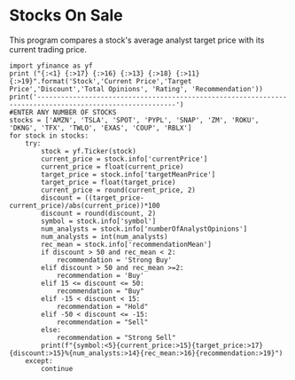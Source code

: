 # Stocks On Sale
This program compares a stock's average analyst target price with its current trading price.

    import yfinance as yf 
    print ("{:<1} {:>17} {:>16} {:>13} {:>18} {:>11} {:>19}".format('Stock','Current Price','Target Price','Discount','Total Opinions', 'Rating', 'Recommendation'))
    print('---------------------------------------------------------------------------------------------------------')
    #ENTER ANY NUMBER OF STOCKS 
    stocks = ['AMZN', 'TSLA', 'SPOT', 'PYPL', 'SNAP', 'ZM', 'ROKU', 'DKNG', 'TFX', 'TWLO', 'EXAS', 'COUP', 'RBLX']
    for stock in stocks:
        try:
            stock = yf.Ticker(stock)
            current_price = stock.info['currentPrice']
            current_price = float(current_price)
            target_price = stock.info['targetMeanPrice']
            target_price = float(target_price)
            current_price = round(current_price, 2)
            discount = ((target_price-current_price)/abs(current_price))*100
            discount = round(discount, 2)
            symbol = stock.info['symbol']
            num_analysts = stock.info['numberOfAnalystOpinions']
            num_analysts = int(num_analysts)
            rec_mean = stock.info['recommendationMean']
            if discount > 50 and rec_mean < 2:
                recommendation = 'Strong Buy'
            elif discount > 50 and rec_mean >=2:
                recommendation = 'Buy'
            elif 15 <= discount <= 50:
                recommendation = "Buy"
            elif -15 < discount < 15:
                recommendation = "Hold"
            elif -50 < discount <= -15:
                recommendation = "Sell"
            else:
                recommendation = "Strong Sell"
            print(f"{symbol:<5}{current_price:>15}{target_price:>17}{discount:>15}%{num_analysts:>14}{rec_mean:>16}{recommendation:>19}")
        except:
            continue 
